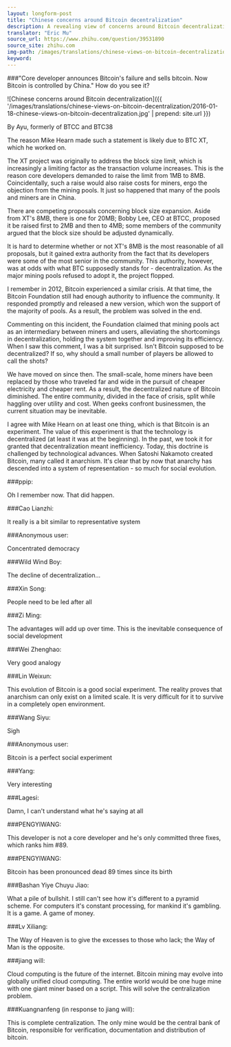 ```yaml
---
layout: longform-post
title: "Chinese concerns around Bitcoin decentralization"
description: A revealing view of concerns around Bitcoin decentralization
translator: "Eric Mu"
source_url: https://www.zhihu.com/question/39531890
source_site: zhihu.com
img-path: /images/translations/chinese-views-on-bitcoin-decentralization/2016-01-18-chinese-views-on-bitcoin-decentralization.jpg
keyword:
---
```

###"Core developer announces Bitcoin's failure and sells bitcoin. Now Bitcoin is controlled by China." How do you see it?

![Chinese concerns around Bitcoin decentralization]({{ '/images/translations/chinese-views-on-bitcoin-decentralization/2016-01-18-chinese-views-on-bitcoin-decentralization.jpg' | prepend: site.url }})

By Ayu, formerly of BTCC and BTC38

The reason Mike Hearn made such a statement is likely due to BTC XT, which he worked on.

The XT project was originally to address the block size limit, which is increasingly a limiting factor as the transaction volume increases. This is the reason core developers demanded to raise the limit from 1MB to 8MB. Coincidentally, such a raise would also raise costs for miners, ergo the objection from the mining pools. It just so happened that many of the pools and miners are in China.

There are competing proposals concerning block size expansion. Aside from XT's 8MB, there is one for 20MB; Bobby Lee, CEO at BTCC, proposed it be raised first to 2MB and then to 4MB; some members of the community argued that the block size should be adjusted dynamically.

It is hard to determine whether or not XT's 8MB is the most reasonable of all proposals, but it gained extra authority from the fact that its developers were some of the most senior in the community. This authority, however, was at odds with what BTC supposedly stands for - decentralization. As the major mining pools refused to adopt it, the project flopped.

I remember in 2012, Bitcoin experienced a similar crisis. At that time, the Bitcoin Foundation still had enough authority to influence the community. It responded promptly and released a new version, which won the support of the majority of pools. As a result, the problem was solved in the end.

Commenting on this incident, the Foundation claimed that mining pools act as an intermediary between miners and users, alleviating the shortcomings in decentralization, holding the system together and improving its efficiency. When I saw this comment, I was a bit surprised. Isn't Bitcoin supposed to be decentralized? If so, why should a small number of players be allowed to call the shots?

We have moved on since then. The small-scale, home miners have been replaced by those who traveled far and wide in the pursuit of cheaper electricity and cheaper rent. As a result, the decentralized nature of Bitcoin diminished. The entire community, divided in the face of crisis, split while haggling over utility and cost. When geeks confront businessmen, the current situation may be inevitable.

I agree with Mike Hearn on at least one thing, which is that Bitcoin is an experiment. The value of this experiment is that the technology is decentralized (at least it was at the beginning). In the past, we took it for granted that decentralization meant inefficiency. Today, this doctrine is challenged by technological advances. When Satoshi Nakamoto created Bitcoin, many called it anarchism. It's clear that by now that anarchy has descended into a system of representation - so much for social evolution.

###ppip:

Oh I remember now. That did happen.

###Cao Lianzhi:

It really is a bit similar to representative system

###Anonymous user:

Concentrated democracy

###Wild Wind Boy:

The decline of decentralization...

###Xin Song:

People need to be led after all

###Zi Ming:

The advantages will add up over time. This is the inevitable consequence of social development

###Wei Zhenghao:

Very good analogy

###Lin Weixun:

This evolution of Bitcoin is a good social experiment. The reality proves that anarchism can only exist on a limited scale. It is very difficult for it to survive in a completely open environment.

###Wang Siyu:

Sigh

###Anonymous user:

Bitcoin is a perfect social experiment

###Yang:

Very interesting

###Lagesi:

Damn, I can't understand what he's saying at all

###PENGYIWANG:

This developer is not a core developer and he's only committed three fixes, which ranks him #89.

###PENGYIWANG:

Bitcoin has been pronounced dead 89 times since its birth

###Bashan Yiye Chuyu Jiao:

What a pile of bullshit. I still can't see how it's different to a pyramid scheme. For computers it's constant processing, for mankind it's gambling. It is a game. A game of money.

###Lv Xiliang:

The Way of Heaven is to give the excesses to those who lack; the Way of Man is the opposite.

###jiang will:

Cloud computing is the future of the internet. Bitcoin mining may evolve into globally unified cloud computing. The entire world would be one huge mine with one giant miner based on a script. This will solve the centralization problem.

###Kuangnanfeng (in response to jiang will):

This is complete centralization. The only mine would be the central bank of Bitcoin, responsible for verification, documentation and distribution of bitcoin.
